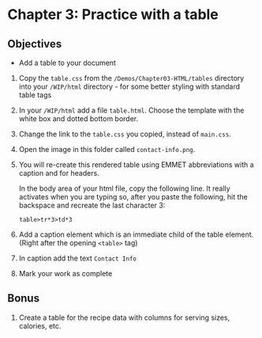 # Chapter 3: Practice with a table

## Objectives
* Add a table to your document

1. Copy the `table.css` from the `/Demos/Chapter03-HTML/tables` directory into your `/WIP/html` directory - for some better styling with standard table tags
 
1. In your `/WIP/html` add a file `table.html`. Choose the template with the white box and dotted bottom border.

1. Change the link to the `table.css` you copied, instead of `main.css`.

1. Open the image in this folder called `contact-info.png`.  

1. You will re-create this rendered table using EMMET abbreviations with a caption and <th> for headers.

    In the body area of your html file, copy the following line. It really activates when you are typing so, after you paste the following, hit the backspace and recreate the last character 3:
    ```
    table>tr*3>td*3
    ```

1. Add a caption element which is an immediate child of the table element. (Right after the opening `<table>` tag)

1. In caption add the text `Contact Info`

1. Mark your work as complete

## Bonus

1. Create a table for the recipe data with columns for serving sizes, calories, etc. 
